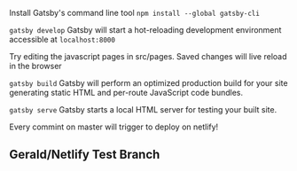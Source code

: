 Install Gatsby's command line tool
`npm install --global gatsby-cli`
 
`gatsby develop`  Gatsby will start a hot-reloading development environment accessible at `localhost:8000`
 
 Try editing the javascript pages in src/pages. Saved changes will live reload in the browser
 
`gatsby build`  Gatsby will perform an optimized production build for your site generating static HTML and per-route  JavaScript code bundles.

`gatsby serve` Gatsby starts a local HTML server for testing your built site.

Every commint on master will trigger to deploy on netlify!

## Gerald/Netlify Test Branch
